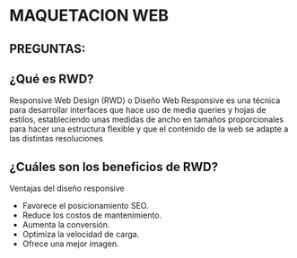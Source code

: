 # MAQUETACION WEB #

## PREGUNTAS:
## ¿Qué es RWD? 

Responsive Web Design (RWD) o Diseño Web Responsive es una técnica para desarrollar interfaces que hace uso de media queries y hojas de estilos, estableciendo unas medidas de ancho en tamaños proporcionales para hacer una estructura flexible y que el contenido de la web se adapte a las distintas resoluciones 

## ¿Cuáles son los beneficios de RWD?
Ventajas del diseño responsive
- Favorece el posicionamiento SEO.
- Reduce los costos de mantenimiento.
- Aumenta la conversión.
- Optimiza la velocidad de carga.
- Ofrece una mejor imagen.